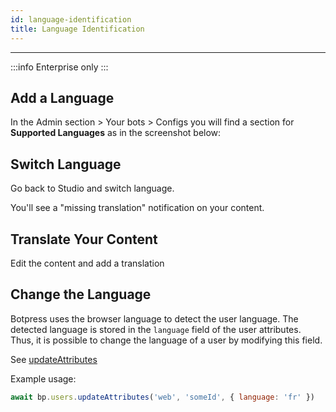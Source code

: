 ```yaml
---
id: language-identification
title: Language Identification
---
```


---------------

:::info
Enterprise only
:::

## Add a Language

In the Admin section > Your bots > Configs you will find a section for **Supported Languages** as in the screenshot below:


## Switch Language

Go back to Studio and switch language.

You'll see a "missing translation" notification on your content.

## Translate Your Content

Edit the content and add a translation

## Change the Language

Botpress uses the browser language to detect the user language. The detected language is stored in the `language` field of the user attributes. Thus, it is possible to change the language of a user by modifying this field.

See [updateAttributes](https://botpress.com/reference/modules/_botpress_sdk_.users.html#updateattributes)

Example usage:

```js
await bp.users.updateAttributes('web', 'someId', { language: 'fr' })
```
